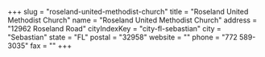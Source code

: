 +++
slug = "roseland-united-methodist-church"
title = "Roseland United Methodist Church"
name = "Roseland United Methodist Church"
address = "12962 Roseland Road"
cityIndexKey = "city-fl-sebastian"
city = "Sebastian"
state = "FL"
postal = "32958"
website = ""
phone = "772 589-3035"
fax = ""
+++
